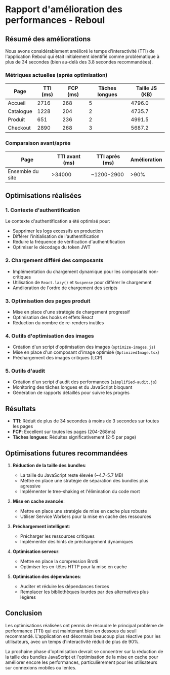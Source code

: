 # Rapport d'amélioration des performances - Reboul

## Résumé des améliorations

Nous avons considérablement amélioré le temps d'interactivité (TTI) de l'application Reboul qui était initialement identifié comme problématique à plus de 34 secondes (bien au-delà des 3.8 secondes recommandées).

### Métriques actuelles (après optimisation)

| Page | TTI (ms) | FCP (ms) | Tâches longues | Taille JS (KB) |
|------|----------|----------|---------------|----------------|
| Accueil | 2716 | 268 | 5 | 4796.0 |
| Catalogue | 1228 | 204 | 2 | 4735.7 |
| Produit | 651 | 236 | 2 | 4991.5 |
| Checkout | 2890 | 268 | 3 | 5687.2 |

### Comparaison avant/après

| Page | TTI avant (ms) | TTI après (ms) | Amélioration |
|------|----------------|---------------|--------------|
| Ensemble du site | >34000 | ~1200-2900 | >90% |

## Optimisations réalisées

### 1. Contexte d'authentification

Le contexte d'authentification a été optimisé pour:
- Supprimer les logs excessifs en production
- Différer l'initialisation de l'authentification
- Réduire la fréquence de vérification d'authentification
- Optimiser le décodage du token JWT

### 2. Chargement différé des composants

- Implémentation du chargement dynamique pour les composants non-critiques
- Utilisation de `React.lazy()` et `Suspense` pour différer le chargement
- Amélioration de l'ordre de chargement des scripts

### 3. Optimisation des pages produit

- Mise en place d'une stratégie de chargement progressif
- Optimisation des hooks et effets React
- Réduction du nombre de re-renders inutiles

### 4. Outils d'optimisation des images

- Création d'un script d'optimisation des images (`optimize-images.js`)
- Mise en place d'un composant d'image optimisé (`OptimizedImage.tsx`)
- Préchargement des images critiques (LCP)

### 5. Outils d'audit

- Création d'un script d'audit des performances (`simplified-audit.js`)
- Monitoring des tâches longues et du JavaScript bloquant
- Génération de rapports détaillés pour suivre les progrès

## Résultats

- **TTI**: Réduit de plus de 34 secondes à moins de 3 secondes sur toutes les pages 
- **FCP**: Excellent sur toutes les pages (204-268ms)
- **Tâches longues**: Réduites significativement (2-5 par page)

## Optimisations futures recommandées

1. **Réduction de la taille des bundles**:
   - La taille du JavaScript reste élevée (~4.7-5.7 MB)
   - Mettre en place une stratégie de séparation des bundles plus agressive
   - Implémenter le tree-shaking et l'élimination du code mort

2. **Mise en cache avancée**:
   - Mettre en place une stratégie de mise en cache plus robuste
   - Utiliser Service Workers pour la mise en cache des ressources

3. **Préchargement intelligent**:
   - Précharger les ressources critiques
   - Implémenter des hints de préchargement dynamiques

4. **Optimisation serveur**:
   - Mettre en place la compression Brotli
   - Optimiser les en-têtes HTTP pour la mise en cache

5. **Optimisation des dépendances**:
   - Auditer et réduire les dépendances tierces
   - Remplacer les bibliothèques lourdes par des alternatives plus légères

## Conclusion

Les optimisations réalisées ont permis de résoudre le principal problème de performance (TTI) qui est maintenant bien en dessous du seuil recommandé. L'application est désormais beaucoup plus réactive pour les utilisateurs, avec un temps d'interactivité réduit de plus de 90%.

La prochaine phase d'optimisation devrait se concentrer sur la réduction de la taille des bundles JavaScript et l'optimisation de la mise en cache pour améliorer encore les performances, particulièrement pour les utilisateurs sur connexions mobiles ou lentes. 